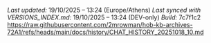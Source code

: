 *Last updated:* 19/10/2025 – 13:24 (Europe/Athens)
*Last synced with VERSIONS_INDEX.md:* 19/10/2025 – 13:24 (DEV-only)
*Build:* 7c7f1c2
https://raw.githubusercontent.com/2mrowman/hob-kb-archives-72A1/refs/heads/main/docs/history/CHAT_HISTORY_20251018_10.md
